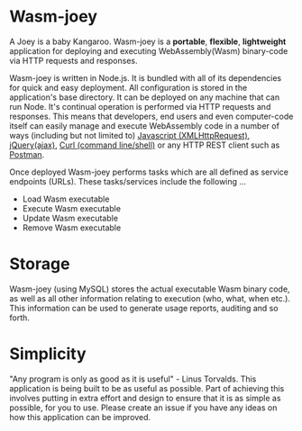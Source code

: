 
# Wasm-joey
A Joey is a baby Kangaroo. Wasm-joey is a **portable**, **flexible**, **lightweight** application for deploying and executing WebAssembly(Wasm) binary-code via HTTP requests and responses. 

Wasm-joey is written in Node.js. It is bundled with all of its dependencies for quick and easy deployment. All configuration is stored in the application's base directory. It can be deployed on any machine that can run Node. It's continual operation is performed via HTTP requests and responses. This means that developers, end users and even computer-code itself can easily manage and execute WebAssembly code in a number of ways (including but not limited to) [Javascript (XMLHttpRequest)](https://www.w3schools.com/xml/xml_http.asp), [jQuery(ajax)](https://api.jquery.com/jquery.ajax/), [Curl (command line/shell)](https://curl.haxx.se/docs/httpscripting.html#POST) or any HTTP REST client such as [Postman](https://www.postman.com/).

Once deployed Wasm-joey performs tasks which are all defined as service endpoints (URLs). These tasks/services include the following ...
- Load Wasm executable
- Execute Wasm executable
- Update Wasm executable
- Remove Wasm executable

# Storage
Wasm-joey (using MySQL) stores the actual executable Wasm binary code, as well as all other information relating to execution (who, what, when etc.). This information can be used to generate usage reports, auditing and so forth.

# Simplicity
"Any program is only as good as it is useful" - Linus Torvalds. This application is being built to be as useful as possible. Part of achieving this involves putting in extra effort and design to ensure that it is as simple as possible, for you to use. Please create an issue if you have any ideas on how this application can be improved. 
